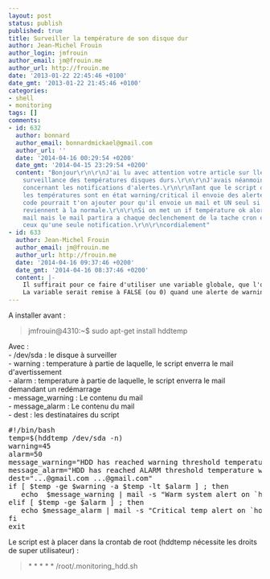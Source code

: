 ```yaml
---
layout: post
status: publish
published: true
title: Surveiller la température de son disque dur
author: Jean-Michel Frouin
author_login: jmfrouin
author_email: jm@frouin.me
author_url: http://frouin.me
date: '2013-01-22 22:45:46 +0100'
date_gmt: '2013-01-22 21:45:46 +0100'
categories:
- shell
- monitoring
tags: []
comments:
- id: 632
  author: bonnard
  author_email: bonnardmickael@gmail.com
  author_url: ''
  date: '2014-04-16 00:29:54 +0200'
  date_gmt: '2014-04-15 23:29:54 +0200'
  content: "Bonjour\r\n\r\nJ'ai lu avec attention votre article sur lle script de
    surveillance des températures disques durs.\r\n\r\nJ'avais néanmoins une question
    concernant les notifications d'alertes.\r\n\r\nTant que le script détecte que
    les températures sont en état warning/critical il envoie des alertes, mais quel
    code pourrait t'on ajouter pour qu'il envoie un mail et UN seul si les températures
    reviennent à la normale.\r\n\r\nSi on met un if température ok alors envoi notification
    mail mais le mail partira a chaque declenchement de la tache cron et moi je ne
    ceux qu'une seule notification.\r\n\r\ncordialement"
- id: 633
  author: Jean-Michel Frouin
  author_email: jm@frouin.me
  author_url: http://frouin.me
  date: '2014-04-16 09:37:46 +0200'
  date_gmt: '2014-04-16 08:37:46 +0200'
  content: |-
    Il suffirait pour ce faire d'utiliser une variable globale, que l'on set à TRUE (ou 1), quand le mail est parti.
    La variable serait remise à FALSE (ou 0) quand une alerte de warning/critical est levée.
---
```


<p>A installer avant : </p>
<blockquote><p>jmfrouin@4310:~$ sudo apt-get install hddtemp</p></blockquote>
<!--more-->
<p>Avec :<br />
- /dev/sda : le disque à surveiller<br />
- warning : temperature à partie de laquelle, le script enverra le mail d'avertissement<br />
- alarm : temperature à partie de laquelle, le script enverra le mail demandant un redémarrage<br />
- message_warning : Le contenu du mail<br />
- message_alarm : Le contenu du mail<br />
- dest : les destinataires du script</p>
<pre class="brush:shell">#!/bin/bash
temp=$(hddtemp /dev/sda -n)
warning=45
alarm=50
message_warning="HDD has reached warning threshold temperature whith $temp°C. Please cool down the system NOW!"
message_alarm="HDD has reached ALARM threshold temperature whith $temp°C. Please shut down the system NOW!"
dest="...@gmail.com ...@gmail.com"
if [ $temp -ge $warning -a $temp -lt $alarm ] ; then
   echo  $message_warning | mail -s "Warm system alert on `hostname`" $dest
elif [ $temp -ge $alarm ] ; then
   echo $message_alarm | mail -s "Critical temp alert on `hostname`" $dest
fi
exit</pre>
<p>Le script est à placer dans la crontab de root (hddtemp nécessite les droits de super utilisateur) :</p>
<blockquote><p>* * * * * /root/.monitoring_hdd.sh</p></blockquote>

